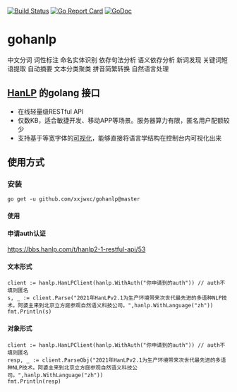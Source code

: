 [![Build Status](https://travis-ci.org/hankcs/gohanlp.svg?branch=main)](https://travis-ci.org/hankcs/gohanlp)
[![Go Report Card](https://goreportcard.com/badge/github.com/hankcs/gohanlp)](https://goreportcard.com/report/github.com/hankcs/gohanlp)
[![GoDoc](https://godoc.org/github.com/hankcs/gohanlp?status.svg)](https://godoc.org/github.com/hankcs/gohanlp)

# gohanlp
中文分词 词性标注 命名实体识别 依存句法分析 语义依存分析 新词发现 关键词短语提取 自动摘要 文本分类聚类 拼音简繁转换 自然语言处理

## [HanLP](https://github.com/hankcs/HanLP) 的golang 接口
- 在线轻量级RESTful API
- 仅数KB，适合敏捷开发、移动APP等场景。服务器算力有限，匿名用户配额较少
- 支持基于等宽字体的[可视化](https://hanlp.hankcs.com/docs/tutorial.html#visualization)，能够直接将语言学结构在控制台内可视化出来
  
## 使用方式

### 安装
```
go get -u github.com/xxjwxc/gohanlp@master

```
#### 使用

#### 申请auth认证

https://bbs.hanlp.com/t/hanlp2-1-restful-api/53

#### 文本形式

```
client := hanlp.HanLPClient(hanlp.WithAuth("你申请到的auth")) // auth不填则匿名
s, _ := client.Parse("2021年HanLPv2.1为生产环境带来次世代最先进的多语种NLP技术。阿婆主来到北京立方庭参观自然语义科技公司。",hanlp.WithLanguage("zh"))
fmt.Println(s)
```

#### 对象形式

```
client := hanlp.HanLPClient(hanlp.WithAuth("你申请到的auth")) // auth不填则匿名
resp, _ := client.ParseObj("2021年HanLPv2.1为生产环境带来次世代最先进的多语种NLP技术。阿婆主来到北京立方庭参观自然语义科技公司。",hanlp.WithLanguage("zh"))
fmt.Println(resp)
```


